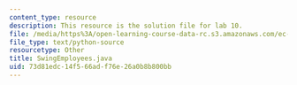 ```yaml
---
content_type: resource
description: This resource is the solution file for lab 10.
file: /media/https%3A/open-learning-course-data-rc.s3.amazonaws.com/ec-s01-internet-technology-in-local-and-global-communities-spring-2005-summer-2005/73d81edc14f566adf76e26a0b8b800bb_SwingEmployees.java
file_type: text/python-source
resourcetype: Other
title: SwingEmployees.java
uid: 73d81edc-14f5-66ad-f76e-26a0b8b800bb
---
```

